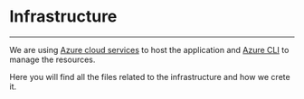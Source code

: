 # Infrastructure

---

We are using [Azure cloud services](https://azure.microsoft.com/) to host the application and [Azure CLI](https://learn.microsoft.com/en-us/cli/azure/) to manage the resources.

Here you will find all the files related to the infrastructure and how we crete it.
